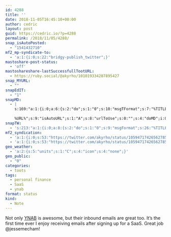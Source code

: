 ```yaml
---
id: 4288
title: ''
date: 2018-11-05T16:45:10+00:00
author: cedric
layout: post
guid: https://cedric.io/?p=4288
permalink: /2018/11/05/4288/
snap_isAutoPosted:
  - "1541432710"
mf2_mp-syndicate-to:
  - 'a:1:{i:0;s:22:"bridgy-publish_twitter";}'
mastoshare-post-status:
  - 'off'
mastoshareshare-lastSuccessfullTootURL:
  - https://ruby.social/@akyrho/101019334287895427
snap_MYURL:
  - ""
snapEdIT:
  - "1"
snapMD:
  - |
    s:169:"a:1:{i:0;a:6:{s:2:"do";s:1:"0";s:10:"msgTFormat";s:7:"%TITLE%";s:9:"msgFormat";s:19:"%FULLTEXT%
    
    %URL%";s:9:"isAutoURL";s:1:"A";s:8:"urlToUse";s:0:"";s:4:"doMD";i:0;}}";
snapTW:
  - 's:213:"a:1:{i:0;a:8:{s:2:"do";s:1:"0";s:9:"msgFormat";s:26:"%TITLE%. %EXCERPT% - %URL%";s:8:"attchImg";s:1:"1";s:9:"isAutoImg";s:1:"A";s:8:"imgToUse";s:0:"";s:9:"isAutoURL";s:1:"A";s:8:"urlToUse";s:0:"";s:4:"doTW";i:0;}}";'
mf2_syndication:
  - 'a:1:{i:0;s:53:"https://twitter.com/akyrho/status/1059471742656278528";}'
  - 'a:1:{i:0;s:53:"https://twitter.com/akyrho/status/1059471742656278528";}'
geo_weather:
  - 'a:2:{s:5:"units";s:1:"C";s:4:"icon";s:4:"none";}'
geo_public:
  - "0"
categories:
  - toots
tags:
  - personal finance
  - SaaS
  - ynab
format: status
kind:
  - Note
---
```

Not only [YNAB](http://youneedabudget.com/) is awesome, but their inbound emails are great too. It&rsquo;s the first time ever I enjoy receiving emails after signing up for a SaaS. Great job @jessemecham!